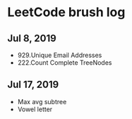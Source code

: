 # LeetCode brush log

## Jul 8, 2019

- 929.Unique Email Addresses
- 222.Count Complete TreeNodes

## Jul 17, 2019

- Max avg subtree
- Vowel letter
